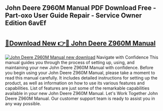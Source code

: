 ## John Deere Z960M Manual PDF Download Free - Part-oxo User Guide Repair - Service Owner Edition 6avEf

# <h2><a href="http://bc89588.oget.top/?id=John+Deere+Z960M+Manual">🔗Download New 👉🔴 John Deere Z960M Manual</a></h2>

[![John Deere Z960M Manual new download](https://i.imgur.com/5g1atiW.png)](http://bc89588.oget.top/?id=John+Deere+Z960M+Manual)
Navigate with Confidence This manual guides you through the process of setting up, using, and maintaining your new John Deere Z960M Manual with confidence. Before you begin using your John Deere Z960M Manual, please take a moment to read this manual carefully. It includes detailed instructions for setting up the product, as well as information on how to use its various features and capabilities. List of features are just some of the remarkable capabilities available in your new John Deere Z960M Manual. Let's Work Together John Deere Z960M Manual. Our customer support team is ready to assist you in any way possible.
